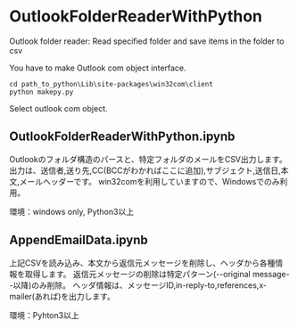 # OutlookFolderReaderWithPython
Outlook folder reader:  Read specified folder and save items in the folder to csv

You have to make Outlook com object interface.
```
cd path_to_python\Lib\site-packages\win32com\client
python makepy.py
```
Select outlook com object.

## OutlookFolderReaderWithPython.ipynb
Outlookのフォルダ構造のパースと、特定フォルダのメールをCSV出力します。
出力は、送信者,送り先,CC(BCCがわかればここに追加),サブジェクト,送信日,本文,メールヘッダーです。
win32comを利用していますので、Windowsでのみ利用。

環境：windows only, Python3以上

## AppendEmailData.ipynb
上記CSVを読み込み、本文から返信元メッセージを削除し、ヘッダから各種情報を取得します。
返信元メッセージの削除は特定パターン(--original message--以降)のみ削除。
ヘッダ情報は、メッセージID,in-reply-to,references,x-mailer(あれば)を出力します。

環境：Pyhton3以上
